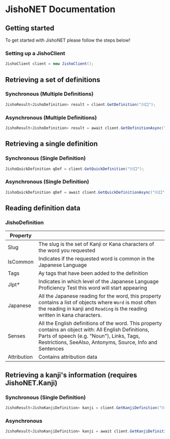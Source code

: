 # JishoNET Documentation

## Getting started

To get started with JishoNET please follow the steps below!

### Setting up a JishoClient

```cs
JishoClient client = new JishoClient();
```

## Retrieving a set of definitions

### Synchronous (Multiple Definitions)

```cs
JishoResult<JishoDefinition> result = client.GetDefinition("川口");
```

### Asynchronous (Multiple Definitions)

```cs
JishoResult<JishoDefinition> result = await client.GetDefinitionAsync("川口");
```

## Retrieving a single definition

### Synchronous (Single Definition)

```cs
JishoQuickDefinition qDef = client.GetQuickDefinition("川口");
```

### Asynchronous (Single Definition)

```cs
JishoQuickDefinition qDef = await client.GetQuickDefinitionAsync("川口");
```

## Reading definition data

### JishoDefinition

| Property    |                                                                                                                                                                                                                  |
| ----------- | ---------------------------------------------------------------------------------------------------------------------------------------------------------------------------------------------------------------- |
| Slug        | The slug is the set of Kanji or Kana characters of the word you requested                                                                                                                                        |
| IsCommon    | Indicates if the requested word is common in the Japanese Language                                                                                                                                               |
| Tags        | Ay tags that have been added to the definition                                                                                                                                                                   |
| Jlpt\*      | Indicates in which level of the Japanese Language Proficiency Test this word will start appearing                                                                                                                |
| Japanese    | All the Japanese reading for the word, this property contains a list of objects where `Word` is most often the reading in kanji and `Reading` is the reading written in kana characters.                         |
| Senses      | All the English definitions of the word. This property contains an object with: All English Definitions, Parts of speech (e.g. "Noun"), Links, Tags, Restrictions, SeeAlso, Antonyms, Source, Info and Sentences |
| Attribution | Contains attribution data                                                                                                                                                                                        |

## Retrieving a kanji's information (requires JishoNET.Kanji)

### Synchronous (Single Definition)

```cs
JishoResult<JishoKanjiDefinition> kanji = client.GetKanjiDefinition("川");
```

### Asynchronous

```cs
JishoResult<JishoKanjiDefinition> kanji = await client.GetKanjiDefinitionAsync("川");
```

